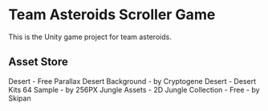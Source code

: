 # Team Asteroids Scroller Game

This is the Unity game project for team asteroids.

## Asset Store
Desert - Free Parallax Desert Background - by Cryptogene
Desert - Desert Kits 64 Sample - by 256PX
Jungle Assets - 2D Jungle Collection - Free - by Skipan